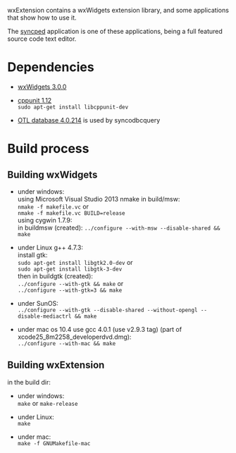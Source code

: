 wxExtension contains a wxWidgets extension library, 
and some applications that show how to use it.

The [syncped](http://antonvw.github.com/syncped) application is 
one of these applications, being a full featured source code text editor. 

# Dependencies

- [wxWidgets 3.0.0](http://www.wxwidgets.org/)
  
- [cppunit 1.12](http://sourceforge.net/projects/cppunit)    
    `sudo apt-get install libcppunit-dev`  
    
- [OTL database 4.0.214](http://otl.sourceforge.net/) is used by syncodbcquery  


# Build process

## Building wxWidgets

- under windows:   
    using Microsoft Visual Studio 2013 nmake in build/msw:    
    `nmake -f makefile.vc` or   
    `nmake -f makefile.vc BUILD=release`   
    using cygwin 1.7.9:   
    in buildmsw (created):
    `../configure --with-msw --disable-shared && make`  
    
- under Linux g++ 4.7.3:   
    install gtk:   
    `sudo apt-get install libgtk2.0-dev`   or   
    `sudo apt-get install libgtk-3-dev`   
    then in buildgtk (created):   
    `../configure --with-gtk && make`  or   
    `../configure --with-gtk=3 && make`   
    
- under SunOS:  
    `../configure --with-gtk --disable-shared --without-opengl --disable-mediactrl && make`  
  
- under mac os 10.4 use gcc 4.0.1 (use v2.9.3 tag) (part of xcode25_8m2258_developerdvd.dmg):   
    `../configure --with-mac && make`

## Building wxExtension        
in the build dir:   
  
- under windows:   
    `make` or `make-release`   
    
- under Linux:  
    `make`
    
- under mac:  
    `make -f GNUMakefile-mac`
    
